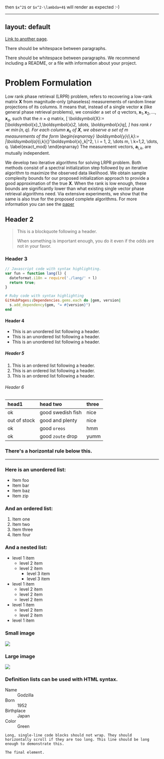 

<style TYPE="text/css">
code.has-jax {font: inherit; font-size: 100%; background: inherit; border: inherit;}
</style>
<script type="text/x-mathjax-config">
MathJax.Hub.Config({
    tex2jax: {
        inlineMath: [['$','$'], ['\\(','\\)']],
        skipTags: ['script', 'noscript', 'style', 'textarea', 'pre'] // removed 'code' entry
    }
});
MathJax.Hub.Queue(function() {
    var all = MathJax.Hub.getAllJax(), i;
    for(i = 0; i < all.length; i += 1) {
        all[i].SourceElement().parentNode.className += ' has-jax';
    }
});
</script>
<script type="text/javascript" src="http://cdn.mathjax.org/mathjax/latest/MathJax.js?config=TeX-AMS-MML_HTMLorMML"></script>



<script type="text/x-mathjax-config">
		MathJax.Hub.Config({tex2jax: {inlineMath: [['$','$'], ['\\(','\\)']]}});
</script>
<script type="text/javascript" async
		src="https://cdn.mathjax.org/mathjax/latest/MathJax.js?config=TeX-AMS_CHTML">
</script>

 then `$x^2$` or `$x^2-\lambda+4$` will render as expected :-)


---
layout: default
---




<!-- Text can be **bold**, _italic_, or ~~strikethrough~~. -->

[Link to another page](another-page).

There should be whitespace between paragraphs.

There should be whitespace between paragraphs. We recommend including a README, or a file with information about your project.

# [](#header-1)Problem Formulation
Low rank phase retrieval (LRPR) problem, refers to recovering a low-rank matrix $\boldsymbol{X}$ from magnitude-only (phaseless) measurements of random linear projections of its
columns.
It means that, instead of a single vector $\boldsymbol{x}$ (like general phase retrieval problems), we consider a set of $q$ vectors,
$\boldsymbol{x}_1,\boldsymbol{x}_2, \dots, \boldsymbol{x}_q$, such that the $n \times q$ matrix,
\[
\boldsymbol{X}:=[\boldsymbol{x}_1,\boldsymbol{x}_2, \dots, \boldsymbol{x}_q],
\]
has rank $r \ll \min(n,q)$.
For each column $\boldsymbol{x}_k$ of $\boldsymbol{X}$, we observe a set of $m$ measurements of the form
\begin{eqnarray}
\boldsymbol{y}_{i,k}:= |\boldsymbol{a}_{i,k}{}'\boldsymbol{x}_k|^2, \ i = 1, 2, \dots m, \ k=1,2, \dots, q.
\label{exact_mod}
\end{eqnarray}
The measurement vectors, $\boldsymbol{a}_{i,k}$, are mutually independent.

We develop two iterative algorithms for solving LRPR problem.
Both methods consist of a spectral initialization step followed by an iterative algorithm to maximize the observed data
likelihood. We obtain sample complexity bounds for our proposed initialization approach to provide a good approximation of the
true $\boldsymbol{X}$. When the rank is low enough, these bounds are significantly lower than what existing single vector phase retrieval
algorithms need. Via extensive experiments, we show that the same is also true for the proposed complete algorithms.
For more information you can see the <a href="LRPR_revise_tsp_2.pdf">paper
## [](#header-2)Header 2

> This is a blockquote following a header.
>
> When something is important enough, you do it even if the odds are not in your favor.

### [](#header-3)Header 3

```js
// Javascript code with syntax highlighting.
var fun = function lang(l) {
  dateformat.i18n = require('./lang/' + l)
  return true;
}
```

```ruby
# Ruby code with syntax highlighting
GitHubPages::Dependencies.gems.each do |gem, version|
  s.add_dependency(gem, "= #{version}")
end
```

#### [](#header-4)Header 4

*   This is an unordered list following a header.
*   This is an unordered list following a header.
*   This is an unordered list following a header.

##### [](#header-5)Header 5

1.  This is an ordered list following a header.
2.  This is an ordered list following a header.
3.  This is an ordered list following a header.

###### [](#header-6)Header 6

| head1        | head two          | three |
|:-------------|:------------------|:------|
| ok           | good swedish fish | nice  |
| out of stock | good and plenty   | nice  |
| ok           | good `oreos`      | hmm   |
| ok           | good `zoute` drop | yumm  |

### There's a horizontal rule below this.

* * *

### Here is an unordered list:

*   Item foo
*   Item bar
*   Item baz
*   Item zip

### And an ordered list:

1.  Item one
1.  Item two
1.  Item three
1.  Item four

### And a nested list:

- level 1 item
  - level 2 item
  - level 2 item
    - level 3 item
    - level 3 item
- level 1 item
  - level 2 item
  - level 2 item
  - level 2 item
- level 1 item
  - level 2 item
  - level 2 item
- level 1 item

### Small image

![](https://assets-cdn.github.com/images/icons/emoji/octocat.png)

### Large image

![](https://guides.github.com/activities/hello-world/branching.png)


### Definition lists can be used with HTML syntax.

<dl>
<dt>Name</dt>
<dd>Godzilla</dd>
<dt>Born</dt>
<dd>1952</dd>
<dt>Birthplace</dt>
<dd>Japan</dd>
<dt>Color</dt>
<dd>Green</dd>
</dl>

```
Long, single-line code blocks should not wrap. They should horizontally scroll if they are too long. This line should be long enough to demonstrate this.
```

```
The final element.
```
